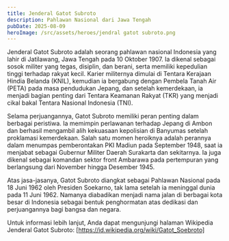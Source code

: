 ```yaml
---
title: Jenderal Gatot Subroto
description: Pahlawan Nasional dari Jawa Tengah
pubDate: 2025-08-09
heroImage: /src/assets/heroes/jendral gatot subroto.png
---
```

Jenderal Gatot Subroto adalah seorang pahlawan nasional Indonesia yang lahir di Jatilawang, Jawa Tengah pada 10 Oktober 1907. Ia dikenal sebagai sosok militer yang tegas, disiplin, dan berani, serta memiliki kepedulian tinggi terhadap rakyat kecil. Karier militernya dimulai di Tentara Kerajaan Hindia Belanda (KNIL), kemudian ia bergabung dengan Pembela Tanah Air (PETA) pada masa pendudukan Jepang, dan setelah kemerdekaan, ia menjadi bagian penting dari Tentara Keamanan Rakyat (TKR) yang menjadi cikal bakal Tentara Nasional Indonesia (TNI).

Selama perjuangannya, Gatot Subroto memiliki peran penting dalam berbagai peristiwa. Ia memimpin perlawanan terhadap Jepang di Ambon dan berhasil mengambil alih kekuasaan kepolisian di Banyumas setelah proklamasi kemerdekaan. Salah satu momen heroiknya adalah perannya dalam menumpas pemberontakan PKI Madiun pada September 1948, saat ia menjabat sebagai Gubernur Militer Daerah Surakarta dan sekitarnya. Ia juga dikenal sebagai komandan sektor front Ambarawa pada pertempuran yang berlangsung dari November hingga Desember 1945.

Atas jasa-jasanya, Gatot Subroto diangkat sebagai Pahlawan Nasional pada 18 Juni 1962 oleh Presiden Soekarno, tak lama setelah ia meninggal dunia pada 11 Juni 1962. Namanya diabadikan menjadi nama jalan di berbagai kota besar di Indonesia sebagai bentuk penghormatan atas dedikasi dan perjuangannya bagi bangsa dan negara.

Untuk informasi lebih lanjut, Anda dapat mengunjungi halaman Wikipedia Jenderal Gatot Subroto: [https://id.wikipedia.org/wiki/Gatot_Soebroto]
